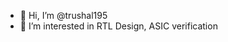 - 👋 Hi, I’m @trushal195
- 👀 I’m interested in RTL Design, ASIC verification

<!---
trushal195/trushal195 is a ✨ special ✨ repository because its `README.md` (this file) appears on your GitHub profile.
You can click the Preview link to take a look at your changes.
--->
